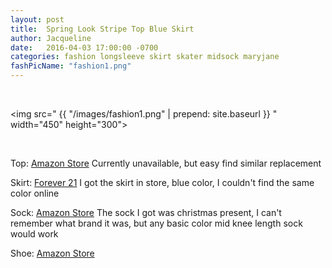 ```yaml
---
layout: post
title:  Spring Look Stripe Top Blue Skirt
author: Jacqueline
date:   2016-04-03 17:00:00 -0700
categories: fashion longsleeve skirt skater midsock maryjane
fashPicName: "fashion1.png"
---
```


<br>

<img src=" {{ "/images/fashion1.png" | prepend: site.baseurl }} " width="450" height="300">

<br>

<p> Top: <a href="www.amazon.com/Volcom-Juniors-Dusty-Pharaoh-Sleeve/dp/B009ZRKQWQ?ie=UTF8&psc=1&redirect=true&ref_=oh_aui_detailpage_o06_s00">Amazon Store</a> Currently unavailable, but easy find similar replacement
<p> Skirt: <a href="http://www.forever21.com/Product/Product.aspx?br=F21&category=bottoms&productid=2000167700">Forever 21</a> I got the skirt in store, blue color, I couldn't find the same color online
<p> Sock: <a href="http://www.amazon.com/Gold-Toe-Womens-Socks-Black/dp/B007CFJXPE/ref=sr_1_14?ie=UTF8&qid=1459730941&sr=8-14&keywords=women+sock">Amazon Store</a> The sock I got was christmas present, I can't remember what brand it was, but any basic color mid knee length sock would work
<p> Shoe: <a href="http://www.amazon.com/Womens-Cotton-Ballerina-Ballet-Exercise/dp/B01AUN160E?ie=UTF8&psc=1&redirect=true&ref_=oh_aui_detailpage_o01_s00">Amazon Store</a>